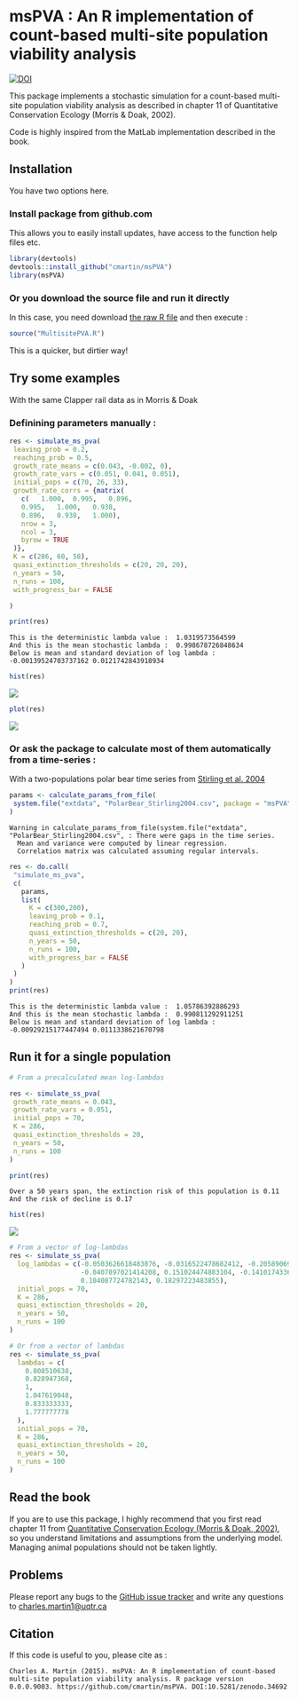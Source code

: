 # msPVA : An R implementation of count-based multi-site population viability analysis
[![DOI](https://zenodo.org/badge/19481/cmartin/msPVA.svg)](https://zenodo.org/badge/latestdoi/19481/cmartin/msPVA)

This package implements a stochastic simulation for a count-based multi-site population viability analysis as described in chapter 11 of Quantitative Conservation Ecology (Morris & Doak, 2002).

Code is highly inspired from the MatLab implementation described in the book.

## Installation
You have two options here.

### Install package from github.com
This allows you to easily install updates, have access to the function help files etc.

```r
library(devtools)
devtools::install_github("cmartin/msPVA")
library(msPVA)
```

### Or you download the source file and run it directly
In this case, you need download [the raw R file](https://raw.githubusercontent.com/cmartin/msPVA/master/R/MultisitePVA.R)
and then execute : 

```r
source("MultisitePVA.R")
```
This is a quicker, but dirtier way!

## Try some examples

With the same Clapper rail data as in Morris & Doak

### Definining parameters manually : 


```r
res <- simulate_ms_pva(
 leaving_prob = 0.2,
 reaching_prob = 0.5,
 growth_rate_means = c(0.043, -0.002, 0),
 growth_rate_vars = c(0.051, 0.041, 0.051),
 initial_pops = c(70, 26, 33),
 growth_rate_corrs = {matrix(
   c(	1.000,	0.995,   0.896,
   0.995,	1.000,   0.938,
   0.896,	0.938,   1.000),
   nrow = 3,
   ncol = 3,
   byrow = TRUE
 )},
 K = c(286, 60, 58),
 quasi_extinction_thresholds = c(20, 20, 20),
 n_years = 50,
 n_runs = 100,
 with_progress_bar = FALSE

)

print(res)
```

```
This is the deterministic lambda value :  1.0319573564599
And this is the mean stochastic lambda :  0.998678726848634
Below is mean and standard deviation of log lambda :
-0.00139524703737162 0.0121742843918934
```

```r
hist(res)
```

![](README_files/figure-html/msExample-1.png) 

```r
plot(res)
```

![](README_files/figure-html/msExample-2.png) 

### Or ask the package to calculate most of them automatically from a time-series : 
With a two-populations polar bear time series from [Stirling et al. 2004](http://arctic.journalhosting.ucalgary.ca/arctic/index.php/arctic/article/view/479/509)

```r
params <- calculate_params_from_file(
 system.file("extdata", "PolarBear_Stirling2004.csv", package = "msPVA")
)
```

```
Warning in calculate_params_from_file(system.file("extdata", "PolarBear_Stirling2004.csv", : There were gaps in the time series.
  Mean and variance were computed by linear regression.
  Correlation matrix was calculated assuming regular intervals.
```

```r
res <- do.call(
 "simulate_ms_pva",
 c(
   params,
   list(
     K = c(300,200),
     leaving_prob = 0.1,
     reaching_prob = 0.7,
     quasi_extinction_thresholds = c(20, 20),
     n_years = 50,
     n_runs = 100,
     with_progress_bar = FALSE
   )
 )
)
print(res)
```

```
This is the deterministic lambda value :  1.05786392886293
And this is the mean stochastic lambda :  0.990811292911251
Below is mean and standard deviation of log lambda :
-0.00929215177447494 0.0111338621670798
```

## Run it for a single population

```r
# From a precalculated mean log-lambdas

res <- simulate_ss_pva(
 growth_rate_means = 0.043,
 growth_rate_vars = 0.051,
 initial_pops = 70,
 K = 286,
 quasi_extinction_thresholds = 20,
 n_years = 50,
 n_runs = 100
)

print(res)
```

```
Over a 50 years span, the extinction risk of this population is 0.11
And the risk of decline is 0.17
```

```r
hist(res)
```

![](README_files/figure-html/ssExample-1.png) 

```r
# From a vector of log-lambdas
res <- simulate_ss_pva(
  log_lambdas = c(-0.0503626618483076, -0.0316522478682412, -0.205890697055539,
                  -0.0407897021414208, 0.151024474883104, -0.141017433696716, 0.105149579850484,
                  0.104087724782143, 0.18297223483855),
  initial_pops = 70,
  K = 286,
  quasi_extinction_thresholds = 20,
  n_years = 50,
  n_runs = 100
)

# Or from a vector of lambdas
res <- simulate_ss_pva(
  lambdas = c(
    0.808510638,
    0.828947368,
    1,
    1.047619048,
    0.833333333,
    1.777777778
  ),
  initial_pops = 70,
  K = 286,
  quasi_extinction_thresholds = 20,
  n_years = 50,
  n_runs = 100
)
```

## Read the book
If you are to use this package, I highly recommend that you first read chapter 11 from [Quantitative Conservation Ecology (Morris & Doak, 2002)](http://www.sinauer.com/quantitative-conservation-biology-theory-and-practice-of-population-viability-analysis.html), so you understand limitations and assumptions from the underlying model. Managing animal populations should not be taken lightly.

## Problems
Please report any bugs to the [GitHub issue tracker](https://github.com/cmartin/msPVA/issues) and write any questions to <charles.martin1@uqtr.ca>

## Citation
If this code is useful to you, please cite as : 


```
Charles A. Martin (2015). msPVA: An R implementation of count-based multi-site population viability analysis. R package version 0.0.0.9003. https://github.com/cmartin/msPVA. DOI:10.5281/zenodo.34692
```
